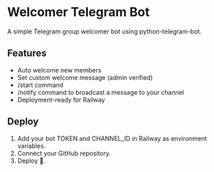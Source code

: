 # Welcomer Telegram Bot

A simple Telegram group welcomer bot using python-telegram-bot.

## Features

- Auto welcome new members
- Set custom welcome message (admin verified)
- /start command
- /notify command to broadcast a message to your channel
- Deployment-ready for Railway

## Deploy

1. Add your bot TOKEN and CHANNEL_ID in Railway as environment variables.
2. Connect your GitHub repository.
3. Deploy 🚀.
